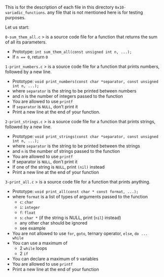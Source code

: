 This is for the description of each file in this directory `0x10-variadic_functions`.
any file that is not mentioned here is for testing purposes.

Let us start:

`0-sum_them_all.c` > is a source code file for a function that returns the sum of all its parameters.
- Prototype: `int sum_them_all(const unsigned int n, ...);`
- If `n == 0`, return `0`

`1-print_numbers.c` > is a source code file for a function that prints numbers, followed by a new line.
- Prototype: `void print_numbers(const char *separator, const unsigned int n, ...);`
- where `separator` is the string to be printed between numbers
- and n is the number of integers passed to the function
- You are allowed to use `printf`
- If `separator` is `NULL`, don’t print it
- Print a new line at the end of your function.

`2-print_strings.c` > is a source code file for a function that prints strings, followed by a new line.
- Prototype: `void print_strings(const char *separator, const unsigned int n, ...);`
- where `separator` is the string to be printed between the strings
- and `n` is the number of strings passed to the function
- You are allowed to use `printf`
- If separator is `NULL`, don’t print it
- If one of the string is `NULL`, print `(nil)` instead
- Print a new line at the end of your function

`3-print_all.c` > is a source code file for a function that prints anything.
- Prototype: `void print_all(const char * const format, ...);`
- where `format` is a list of types of arguments passed to the function
    - `c`: `char`
    - `i`: `integer`
    - `f`: `float`
    - `s`: `char *` (if the string is NULL, print (`nil`) instead)
    - any other char should be ignored
    - see example
- You are not allowed to use `for`, `goto`, ternary operator, `else`, `do ... while`
- You can use a maximum of
    - 2 `while` loops
    - 2 `if`
- You can declare a maximum of `9` variables
- You are allowed to use `printf`
- Print a new line at the end of your function
